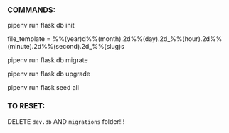 ### COMMANDS:

  pipenv run flask db init

  file_template = %%(year)d%%(month).2d%%(day).2d_%%(hour).2d%%(minute).2d%%(second).2d_%%(slug)s

  pipenv run flask db migrate

  pipenv run flask db upgrade

  pipenv run flask seed all


### TO RESET:

  DELETE `dev.db` AND `migrations` folder!!!
